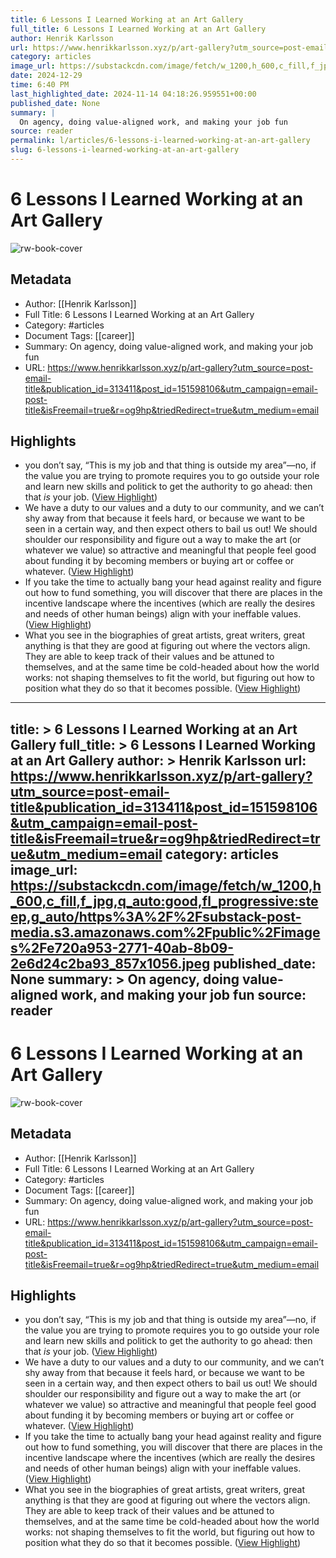 ```yaml
---
title: 6 Lessons I Learned Working at an Art Gallery
full_title: 6 Lessons I Learned Working at an Art Gallery
author: Henrik Karlsson
url: https://www.henrikkarlsson.xyz/p/art-gallery?utm_source=post-email-title&publication_id=313411&post_id=151598106&utm_campaign=email-post-title&isFreemail=true&r=og9hp&triedRedirect=true&utm_medium=email
category: articles
image_url: https://substackcdn.com/image/fetch/w_1200,h_600,c_fill,f_jpg,q_auto:good,fl_progressive:steep,g_auto/https%3A%2F%2Fsubstack-post-media.s3.amazonaws.com%2Fpublic%2Fimages%2Fe720a953-2771-40ab-8b09-2e6d24c2ba93_857x1056.jpeg
date: 2024-12-29
time: 6:40 PM
last_highlighted_date: 2024-11-14 04:18:26.959551+00:00
published_date: None
summary: |
  On agency, doing value-aligned work, and making your job fun
source: reader
permalink: l/articles/6-lessons-i-learned-working-at-an-art-gallery
slug: 6-lessons-i-learned-working-at-an-art-gallery
---
```

# 6 Lessons I Learned Working at an Art Gallery

![rw-book-cover](https://substackcdn.com/image/fetch/w_1200,h_600,c_fill,f_jpg,q_auto:good,fl_progressive:steep,g_auto/https%3A%2F%2Fsubstack-post-media.s3.amazonaws.com%2Fpublic%2Fimages%2Fe720a953-2771-40ab-8b09-2e6d24c2ba93_857x1056.jpeg)

## Metadata
- Author: [[Henrik Karlsson]]
- Full Title: 6 Lessons I Learned Working at an Art Gallery
- Category: #articles
- Document Tags: [[career]] 
- Summary: On agency, doing value-aligned work, and making your job fun
- URL: https://www.henrikkarlsson.xyz/p/art-gallery?utm_source=post-email-title&publication_id=313411&post_id=151598106&utm_campaign=email-post-title&isFreemail=true&r=og9hp&triedRedirect=true&utm_medium=email

## Highlights
- you don’t say, “This is my job and that thing is outside my area”—no, if the value you are trying to promote requires you to go outside your role and learn new skills and politick to get the authority to go ahead: then that *is* your job. ([View Highlight](https://read.readwise.io/read/01jcme042148kej5b06ksrsssr))
- We have a duty to our values and a duty to our community, and we can’t shy away from that because it feels hard, or because we want to be seen in a certain way, and then expect others to bail us out! We should shoulder our responsibility and figure out a way to make the art (or whatever we value) so attractive and meaningful that people feel good about funding it by becoming members or buying art or coffee or whatever. ([View Highlight](https://read.readwise.io/read/01jcme74ghyb6cvnvpnyat0k0y))
- If you take the time to actually bang your head against reality and figure out how to fund something, you will discover that there are places in the incentive landscape where the incentives (which are really the desires and needs of other human beings) align with your ineffable values. ([View Highlight](https://read.readwise.io/read/01jcme856cptw5n3c0363cme5s))
- What you see in the biographies of great artists, great writers, great anything is that they are good at figuring out where the vectors align. They are able to keep track of their values and be attuned to themselves, and at the same time be cold-headed about how the world works: not shaping themselves to fit the world, but figuring out how to position what they do so that it becomes possible. ([View Highlight](https://read.readwise.io/read/01jcme9p2repsybqx144yxjkzb))


---
title: >
  6 Lessons I Learned Working at an Art Gallery
full_title: >
  6 Lessons I Learned Working at an Art Gallery
author: >
  Henrik Karlsson
url: https://www.henrikkarlsson.xyz/p/art-gallery?utm_source=post-email-title&publication_id=313411&post_id=151598106&utm_campaign=email-post-title&isFreemail=true&r=og9hp&triedRedirect=true&utm_medium=email
category: articles
image_url: https://substackcdn.com/image/fetch/w_1200,h_600,c_fill,f_jpg,q_auto:good,fl_progressive:steep,g_auto/https%3A%2F%2Fsubstack-post-media.s3.amazonaws.com%2Fpublic%2Fimages%2Fe720a953-2771-40ab-8b09-2e6d24c2ba93_857x1056.jpeg
published_date: None
summary: >
  On agency, doing value-aligned work, and making your job fun
source: reader
---
# 6 Lessons I Learned Working at an Art Gallery

![rw-book-cover](https://substackcdn.com/image/fetch/w_1200,h_600,c_fill,f_jpg,q_auto:good,fl_progressive:steep,g_auto/https%3A%2F%2Fsubstack-post-media.s3.amazonaws.com%2Fpublic%2Fimages%2Fe720a953-2771-40ab-8b09-2e6d24c2ba93_857x1056.jpeg)

## Metadata
- Author: [[Henrik Karlsson]]
- Full Title: 6 Lessons I Learned Working at an Art Gallery
- Category: #articles
- Document Tags: [[career]] 
- Summary: On agency, doing value-aligned work, and making your job fun
- URL: https://www.henrikkarlsson.xyz/p/art-gallery?utm_source=post-email-title&publication_id=313411&post_id=151598106&utm_campaign=email-post-title&isFreemail=true&r=og9hp&triedRedirect=true&utm_medium=email

## Highlights
- you don’t say, “This is my job and that thing is outside my area”—no, if the value you are trying to promote requires you to go outside your role and learn new skills and politick to get the authority to go ahead: then that *is* your job. ([View Highlight](https://read.readwise.io/read/01jcme042148kej5b06ksrsssr))
- We have a duty to our values and a duty to our community, and we can’t shy away from that because it feels hard, or because we want to be seen in a certain way, and then expect others to bail us out! We should shoulder our responsibility and figure out a way to make the art (or whatever we value) so attractive and meaningful that people feel good about funding it by becoming members or buying art or coffee or whatever. ([View Highlight](https://read.readwise.io/read/01jcme74ghyb6cvnvpnyat0k0y))
- If you take the time to actually bang your head against reality and figure out how to fund something, you will discover that there are places in the incentive landscape where the incentives (which are really the desires and needs of other human beings) align with your ineffable values. ([View Highlight](https://read.readwise.io/read/01jcme856cptw5n3c0363cme5s))
- What you see in the biographies of great artists, great writers, great anything is that they are good at figuring out where the vectors align. They are able to keep track of their values and be attuned to themselves, and at the same time be cold-headed about how the world works: not shaping themselves to fit the world, but figuring out how to position what they do so that it becomes possible. ([View Highlight](https://read.readwise.io/read/01jcme9p2repsybqx144yxjkzb))


